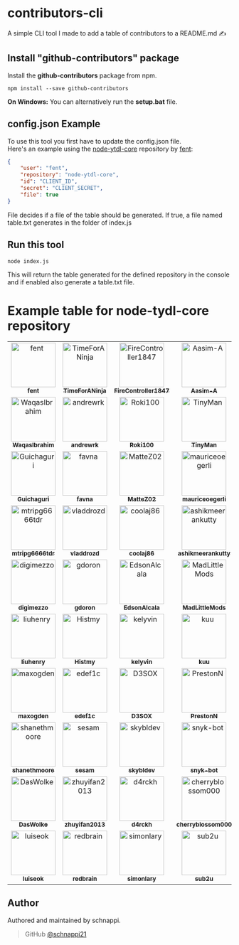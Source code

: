 # contributors-cli
A simple CLI tool I made to add a table of contributors to a README.md ✍️

## Install "github-contributors" package

Install the **github-contributors** package from npm.

```
npm install --save github-contributors
```

**On Windows:**
You can alternatively run the **setup.bat** file.

## config.json Example

To use this tool you first have to update the config.json file.\
Here's an example using the [node-ytdl-core](https://github.com/fent/node-ytdl-core) repository by [fent](https://github.com/fent):
```json
{
    "user": "fent",
    "repository": "node-ytdl-core",
    "id": "CLIENT_ID",
    "secret": "CLIENT_SECRET",
    "file": true
}
```

File decides if a file of the table should be generated. If true, a file named table.txt generates in the folder of index.js

## Run this tool

```
node index.js
```

This will return the table generated for the defined repository in the console and if enabled also generate a table.txt file.

# Example table for node-tydl-core repository

<div align="center">
<table>
<tr>
</tr>
<tr>
<td align="center"><a href="https://github.com/fent"><img src="https://avatars.githubusercontent.com/u/933490?v=4?s=100" width="100px;" alt="fent"/><br /><sub><b>fent</b></sub></a><br /></td>
<td align="center"><a href="https://github.com/TimeForANinja"><img src="https://avatars.githubusercontent.com/u/17046330?v=4?s=100" width="100px;" alt="TimeForANinja"/><br /><sub><b>TimeForANinja</b></sub></a><br /></td>
<td align="center"><a href="https://github.com/FireController1847"><img src="https://avatars.githubusercontent.com/u/16494272?v=4?s=100" width="100px;" alt="FireController1847"/><br /><sub><b>FireController1847</b></sub></a><br /></td>
<td align="center"><a href="https://github.com/Aasim-A"><img src="https://avatars.githubusercontent.com/u/23695024?v=4?s=100" width="100px;" alt="Aasim-A"/><br /><sub><b>Aasim-A</b></sub></a><br /></td>
<td align="center"><a href="https://github.com/raltamirano"><img src="https://avatars.githubusercontent.com/u/3392284?v=4?s=100" width="100px;" alt="raltamirano"/><br /><sub><b>raltamirano</b></sub></a><br /></td>
<td align="center"><a href="https://github.com/HcgRandon"><img src="https://avatars.githubusercontent.com/u/6123135?v=4?s=100" width="100px;" alt="HcgRandon"/><br /><sub><b>HcgRandon</b></sub></a><br /></td>
<td align="center"><a href="https://github.com/skick1234"><img src="https://avatars.githubusercontent.com/u/11555687?v=4?s=100" width="100px;" alt="skick1234"/><br /><sub><b>skick1234</b></sub></a><br /></td>
</tr>
<tr>
<td align="center"><a href="https://github.com/WaqasIbrahim"><img src="https://avatars.githubusercontent.com/u/12554146?v=4?s=100" width="100px;" alt="WaqasIbrahim"/><br /><sub><b>WaqasIbrahim</b></sub></a><br /></td>
<td align="center"><a href="https://github.com/andrewrk"><img src="https://avatars.githubusercontent.com/u/106511?v=4?s=100" width="100px;" alt="andrewrk"/><br /><sub><b>andrewrk</b></sub></a><br /></td>
<td align="center"><a href="https://github.com/Roki100"><img src="https://avatars.githubusercontent.com/u/35699619?v=4?s=100" width="100px;" alt="Roki100"/><br /><sub><b>Roki100</b></sub></a><br /></td>
<td align="center"><a href="https://github.com/TinyMan"><img src="https://avatars.githubusercontent.com/u/5358221?v=4?s=100" width="100px;" alt="TinyMan"/><br /><sub><b>TinyMan</b></sub></a><br /></td>
<td align="center"><a href="https://github.com/gatecrasher777"><img src="https://avatars.githubusercontent.com/u/8722680?v=4?s=100" width="100px;" alt="gatecrasher777"/><br /><sub><b>gatecrasher777</b></sub></a><br /></td>
<td align="center"><a href="https://github.com/BrunoMoreira99"><img src="https://avatars.githubusercontent.com/u/16598818?v=4?s=100" width="100px;" alt="BrunoMoreira99"/><br /><sub><b>BrunoMoreira99</b></sub></a><br /></td>
<td align="center"><a href="https://github.com/YinglunQ"><img src="https://avatars.githubusercontent.com/u/26083763?v=4?s=100" width="100px;" alt="YinglunQ"/><br /><sub><b>YinglunQ</b></sub></a><br /></td>
</tr>
<tr>
<td align="center"><a href="https://github.com/Guichaguri"><img src="https://avatars.githubusercontent.com/u/1813032?v=4?s=100" width="100px;" alt="Guichaguri"/><br /><sub><b>Guichaguri</b></sub></a><br /></td>
<td align="center"><a href="https://github.com/favna"><img src="https://avatars.githubusercontent.com/u/4019718?v=4?s=100" width="100px;" alt="favna"/><br /><sub><b>favna</b></sub></a><br /></td>
<td align="center"><a href="https://github.com/MatteZ02"><img src="https://avatars.githubusercontent.com/u/51192395?v=4?s=100" width="100px;" alt="MatteZ02"/><br /><sub><b>MatteZ02</b></sub></a><br /></td>
<td align="center"><a href="https://github.com/mauriceoegerli"><img src="https://avatars.githubusercontent.com/u/15955392?v=4?s=100" width="100px;" alt="mauriceoegerli"/><br /><sub><b>mauriceoegerli</b></sub></a><br /></td>
<td align="center"><a href="https://github.com/thepieterdc"><img src="https://avatars.githubusercontent.com/u/6131398?v=4?s=100" width="100px;" alt="thepieterdc"/><br /><sub><b>thepieterdc</b></sub></a><br /></td>
<td align="center"><a href="https://github.com/Rafer45"><img src="https://avatars.githubusercontent.com/u/12011689?v=4?s=100" width="100px;" alt="Rafer45"/><br /><sub><b>Rafer45</b></sub></a><br /></td>
<td align="center"><a href="https://github.com/coderaiser"><img src="https://avatars.githubusercontent.com/u/1573141?v=4?s=100" width="100px;" alt="coderaiser"/><br /><sub><b>coderaiser</b></sub></a><br /></td>
</tr>
<tr>
<td align="center"><a href="https://github.com/mtripg6666tdr"><img src="https://avatars.githubusercontent.com/u/56076195?v=4?s=100" width="100px;" alt="mtripg6666tdr"/><br /><sub><b>mtripg6666tdr</b></sub></a><br /></td>
<td align="center"><a href="https://github.com/vladdrozd"><img src="https://avatars.githubusercontent.com/u/11088128?v=4?s=100" width="100px;" alt="vladdrozd"/><br /><sub><b>vladdrozd</b></sub></a><br /></td>
<td align="center"><a href="https://github.com/coolaj86"><img src="https://avatars.githubusercontent.com/u/122831?v=4?s=100" width="100px;" alt="coolaj86"/><br /><sub><b>coolaj86</b></sub></a><br /></td>
<td align="center"><a href="https://github.com/ashikmeerankutty"><img src="https://avatars.githubusercontent.com/u/10515204?v=4?s=100" width="100px;" alt="ashikmeerankutty"/><br /><sub><b>ashikmeerankutty</b></sub></a><br /></td>
<td align="center"><a href="https://github.com/bubundas17"><img src="https://avatars.githubusercontent.com/u/26280146?v=4?s=100" width="100px;" alt="bubundas17"/><br /><sub><b>bubundas17</b></sub></a><br /></td>
<td align="center"><a href="https://github.com/iCrawl"><img src="https://avatars.githubusercontent.com/u/20760160?v=4?s=100" width="100px;" alt="iCrawl"/><br /><sub><b>iCrawl</b></sub></a><br /></td>
<td align="center"><a href="https://github.com/dcbartlett"><img src="https://avatars.githubusercontent.com/u/1077050?v=4?s=100" width="100px;" alt="dcbartlett"/><br /><sub><b>dcbartlett</b></sub></a><br /></td>
</tr>
<tr>
<td align="center"><a href="https://github.com/digimezzo"><img src="https://avatars.githubusercontent.com/u/11945339?v=4?s=100" width="100px;" alt="digimezzo"/><br /><sub><b>digimezzo</b></sub></a><br /></td>
<td align="center"><a href="https://github.com/gdoron"><img src="https://avatars.githubusercontent.com/u/6141009?v=4?s=100" width="100px;" alt="gdoron"/><br /><sub><b>gdoron</b></sub></a><br /></td>
<td align="center"><a href="https://github.com/EdsonAlcala"><img src="https://avatars.githubusercontent.com/u/3077635?v=4?s=100" width="100px;" alt="EdsonAlcala"/><br /><sub><b>EdsonAlcala</b></sub></a><br /></td>
<td align="center"><a href="https://github.com/MadLittleMods"><img src="https://avatars.githubusercontent.com/u/558581?v=4?s=100" width="100px;" alt="MadLittleMods"/><br /><sub><b>MadLittleMods</b></sub></a><br /></td>
<td align="center"><a href="https://github.com/FD-"><img src="https://avatars.githubusercontent.com/u/3320822?v=4?s=100" width="100px;" alt="FD-"/><br /><sub><b>FD-</b></sub></a><br /></td>
<td align="center"><a href="https://github.com/promise"><img src="https://avatars.githubusercontent.com/u/10573728?v=4?s=100" width="100px;" alt="promise"/><br /><sub><b>promise</b></sub></a><br /></td>
<td align="center"><a href="https://github.com/AFRUITPIE"><img src="https://avatars.githubusercontent.com/u/20470485?v=4?s=100" width="100px;" alt="AFRUITPIE"/><br /><sub><b>AFRUITPIE</b></sub></a><br /></td>
</tr>
<tr>
<td align="center"><a href="https://github.com/liuhenry"><img src="https://avatars.githubusercontent.com/u/293681?v=4?s=100" width="100px;" alt="liuhenry"/><br /><sub><b>liuhenry</b></sub></a><br /></td>
<td align="center"><a href="https://github.com/Histmy"><img src="https://avatars.githubusercontent.com/u/59661489?v=4?s=100" width="100px;" alt="Histmy"/><br /><sub><b>Histmy</b></sub></a><br /></td>
<td align="center"><a href="https://github.com/kelyvin"><img src="https://avatars.githubusercontent.com/u/1530102?v=4?s=100" width="100px;" alt="kelyvin"/><br /><sub><b>kelyvin</b></sub></a><br /></td>
<td align="center"><a href="https://github.com/kuu"><img src="https://avatars.githubusercontent.com/u/1708551?v=4?s=100" width="100px;" alt="kuu"/><br /><sub><b>kuu</b></sub></a><br /></td>
<td align="center"><a href="https://github.com/leonbrandt"><img src="https://avatars.githubusercontent.com/u/13922011?v=4?s=100" width="100px;" alt="leonbrandt"/><br /><sub><b>leonbrandt</b></sub></a><br /></td>
<td align="center"><a href="https://github.com/LiamTownsley"><img src="https://avatars.githubusercontent.com/u/25304583?v=4?s=100" width="100px;" alt="LiamTownsley"/><br /><sub><b>LiamTownsley</b></sub></a><br /></td>
<td align="center"><a href="https://github.com/Marjoe"><img src="https://avatars.githubusercontent.com/u/1425437?v=4?s=100" width="100px;" alt="Marjoe"/><br /><sub><b>Marjoe</b></sub></a><br /></td>
</tr>
<tr>
<td align="center"><a href="https://github.com/maxogden"><img src="https://avatars.githubusercontent.com/u/39759?v=4?s=100" width="100px;" alt="maxogden"/><br /><sub><b>maxogden</b></sub></a><br /></td>
<td align="center"><a href="https://github.com/edef1c"><img src="https://avatars.githubusercontent.com/u/50854?v=4?s=100" width="100px;" alt="edef1c"/><br /><sub><b>edef1c</b></sub></a><br /></td>
<td align="center"><a href="https://github.com/D3SOX"><img src="https://avatars.githubusercontent.com/u/24937357?v=4?s=100" width="100px;" alt="D3SOX"/><br /><sub><b>D3SOX</b></sub></a><br /></td>
<td align="center"><a href="https://github.com/PrestonN"><img src="https://avatars.githubusercontent.com/u/9736046?v=4?s=100" width="100px;" alt="PrestonN"/><br /><sub><b>PrestonN</b></sub></a><br /></td>
<td align="center"><a href="https://github.com/LevitatingBusinessMan"><img src="https://avatars.githubusercontent.com/u/27690034?v=4?s=100" width="100px;" alt="LevitatingBusinessMan"/><br /><sub><b>LevitatingBusinessMan</b></sub></a><br /></td>
<td align="center"><a href="https://github.com/rubs019"><img src="https://avatars.githubusercontent.com/u/15689474?v=4?s=100" width="100px;" alt="rubs019"/><br /><sub><b>rubs019</b></sub></a><br /></td>
<td align="center"><a href="https://github.com/Sank6"><img src="https://avatars.githubusercontent.com/u/25014241?v=4?s=100" width="100px;" alt="Sank6"/><br /><sub><b>Sank6</b></sub></a><br /></td>
</tr>
<tr>
<td align="center"><a href="https://github.com/shanethmoore"><img src="https://avatars.githubusercontent.com/u/3028279?v=4?s=100" width="100px;" alt="shanethmoore"/><br /><sub><b>shanethmoore</b></sub></a><br /></td>
<td align="center"><a href="https://github.com/sesam"><img src="https://avatars.githubusercontent.com/u/8921?v=4?s=100" width="100px;" alt="sesam"/><br /><sub><b>sesam</b></sub></a><br /></td>
<td align="center"><a href="https://github.com/skybldev"><img src="https://avatars.githubusercontent.com/u/30189017?v=4?s=100" width="100px;" alt="skybldev"/><br /><sub><b>skybldev</b></sub></a><br /></td>
<td align="center"><a href="https://github.com/snyk-bot"><img src="https://avatars.githubusercontent.com/u/19733683?v=4?s=100" width="100px;" alt="snyk-bot"/><br /><sub><b>snyk-bot</b></sub></a><br /></td>
<td align="center"><a href="https://github.com/Svallinn"><img src="https://avatars.githubusercontent.com/u/41585298?v=4?s=100" width="100px;" alt="Svallinn"/><br /><sub><b>Svallinn</b></sub></a><br /></td>
<td align="center"><a href="https://github.com/Thewsomeguy"><img src="https://avatars.githubusercontent.com/u/3941635?v=4?s=100" width="100px;" alt="Thewsomeguy"/><br /><sub><b>Thewsomeguy</b></sub></a><br /></td>
<td align="center"><a href="https://github.com/Thiti-Dev"><img src="https://avatars.githubusercontent.com/u/36455825?v=4?s=100" width="100px;" alt="Thiti-Dev"/><br /><sub><b>Thiti-Dev</b></sub></a><br /></td>
</tr>
<tr>
<td align="center"><a href="https://github.com/DasWolke"><img src="https://avatars.githubusercontent.com/u/3892286?v=4?s=100" width="100px;" alt="DasWolke"/><br /><sub><b>DasWolke</b></sub></a><br /></td>
<td align="center"><a href="https://github.com/zhuyifan2013"><img src="https://avatars.githubusercontent.com/u/3753079?v=4?s=100" width="100px;" alt="zhuyifan2013"/><br /><sub><b>zhuyifan2013</b></sub></a><br /></td>
<td align="center"><a href="https://github.com/d4rckh"><img src="https://avatars.githubusercontent.com/u/35298550?v=4?s=100" width="100px;" alt="d4rckh"/><br /><sub><b>d4rckh</b></sub></a><br /></td>
<td align="center"><a href="https://github.com/cherryblossom000"><img src="https://avatars.githubusercontent.com/u/31467609?v=4?s=100" width="100px;" alt="cherryblossom000"/><br /><sub><b>cherryblossom000</b></sub></a><br /></td>
<td align="center"><a href="https://github.com/dgivoli"><img src="https://avatars.githubusercontent.com/u/15192038?v=4?s=100" width="100px;" alt="dgivoli"/><br /><sub><b>dgivoli</b></sub></a><br /></td>
<td align="center"><a href="https://github.com/Hazmi35"><img src="https://avatars.githubusercontent.com/u/32807631?v=4?s=100" width="100px;" alt="Hazmi35"/><br /><sub><b>Hazmi35</b></sub></a><br /></td>
<td align="center"><a href="https://github.com/jackik1410"><img src="https://avatars.githubusercontent.com/u/20612310?v=4?s=100" width="100px;" alt="jackik1410"/><br /><sub><b>jackik1410</b></sub></a><br /></td>
</tr>
<tr>
<td align="center"><a href="https://github.com/luiseok"><img src="https://avatars.githubusercontent.com/u/3125044?v=4?s=100" width="100px;" alt="luiseok"/><br /><sub><b>luiseok</b></sub></a><br /></td>
<td align="center"><a href="https://github.com/redbrain"><img src="https://avatars.githubusercontent.com/u/42494361?v=4?s=100" width="100px;" alt="redbrain"/><br /><sub><b>redbrain</b></sub></a><br /></td>
<td align="center"><a href="https://github.com/simonlary"><img src="https://avatars.githubusercontent.com/u/21071958?v=4?s=100" width="100px;" alt="simonlary"/><br /><sub><b>simonlary</b></sub></a><br /></td>
<td align="center"><a href="https://github.com/sub2u"><img src="https://avatars.githubusercontent.com/u/649072?v=4?s=100" width="100px;" alt="sub2u"/><br /><sub><b>sub2u</b></sub></a><br /></td>
<td align="center"><a href="https://github.com/vaaski"><img src="https://avatars.githubusercontent.com/u/17879327?v=4?s=100" width="100px;" alt="vaaski"/><br /><sub><b>vaaski</b></sub></a><br /></td>
<td align="center"><a href="https://github.com/mome0320"><img src="https://avatars.githubusercontent.com/u/18746638?v=4?s=100" width="100px;" alt="mome0320"/><br /><sub><b>mome0320</b></sub></a><br /></td>
</tr>
</table>
</div>

## Author

Authored and maintained by schnappi.

> GitHub [@schnappi21](https://github.com/schnappi21)
